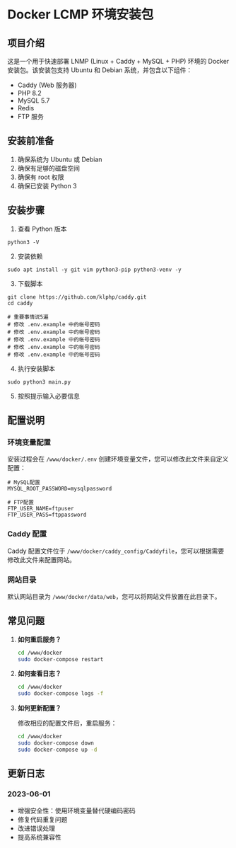 # Docker LCMP 环境安装包

## 项目介绍

这是一个用于快速部署 LNMP (Linux + Caddy + MySQL + PHP) 环境的 Docker 安装包。该安装包支持 Ubuntu 和 Debian 系统，并包含以下组件：

- Caddy (Web 服务器)
- PHP 8.2
- MySQL 5.7
- Redis
- FTP 服务

## 安装前准备

1. 确保系统为 Ubuntu 或 Debian
2. 确保有足够的磁盘空间
3. 确保有 root 权限
4. 确保已安装 Python 3

## 安装步骤

1. 查看 Python 版本

```shell
python3 -V
```

2. 安装依赖

```shell
sudo apt install -y git vim python3-pip python3-venv -y
```

3. 下载脚本

```shell
git clone https://github.com/klphp/caddy.git
cd caddy

# 重要事情说5遍
# 修改 .env.example 中的帐号密码
# 修改 .env.example 中的帐号密码
# 修改 .env.example 中的帐号密码
# 修改 .env.example 中的帐号密码
# 修改 .env.example 中的帐号密码
```

4. 执行安装脚本

```shell
sudo python3 main.py
```

5. 按照提示输入必要信息

## 配置说明

### 环境变量配置

安装过程会在 `/www/docker/.env` 创建环境变量文件，您可以修改此文件来自定义配置：

```
# MySQL配置
MYSQL_ROOT_PASSWORD=mysqlpassword

# FTP配置
FTP_USER_NAME=ftpuser
FTP_USER_PASS=ftppassword
```

### Caddy 配置

Caddy 配置文件位于 `/www/docker/caddy_config/Caddyfile`，您可以根据需要修改此文件来配置网站。

### 网站目录

默认网站目录为 `/www/docker/data/web`，您可以将网站文件放置在此目录下。

## 常见问题

1. **如何重启服务？**

   ```bash
   cd /www/docker
   sudo docker-compose restart
   ```

2. **如何查看日志？**

   ```bash
   cd /www/docker
   sudo docker-compose logs -f
   ```

3. **如何更新配置？**

   修改相应的配置文件后，重启服务：

   ```bash
   cd /www/docker
   sudo docker-compose down
   sudo docker-compose up -d
   ```

## 更新日志

### 2023-06-01

- 增强安全性：使用环境变量替代硬编码密码
- 修复代码重复问题
- 改进错误处理
- 提高系统兼容性
